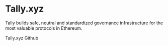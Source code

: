 # Tally.xyz


Tally builds safe, neutral and standardized governance infrastructure for the most valuable protocols in Ethereum. 



Tally.xyz Github
